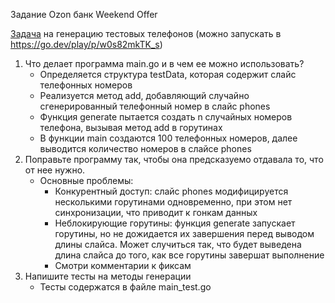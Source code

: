 Задание Ozon банк Weekend Offer

[Задача](https://github.com/Ommonick/infra_tasks/blob/main/task.md) на генерацию тестовых телефонов (можно запускать в https://go.dev/play/p/w0s82mkTK_s)

1. Что делает программа main.go и в чем ее можно использовать?
   - Определяется структура testData, которая содержит слайс телефонных номеров
   - Реализуется метод add, добавляющий случайно сгенерированный телефонный номер в слайс phones
   - Функция generate пытается создать n случайных номеров телефона, вызывая метод add в горутинах
   - В функции main создаются 100 телефонных номеров, далее выводится количество номеров в слайсе phones 
2. Поправьте программу так, чтобы она предсказуемо отдавала то, что от нее нужно.
   - Основные проблемы: 
     - Конкурентный доступ: слайс phones модифицируется несколькими горутинами одновременно, при этом нет синхронизации, что приводит к гонкам данных 
     - Неблокирующие горутины: функция generate запускает горутины, но не дожидается их завершения перед выводом длины слайса. Может случиться так, что будет выведена длина слайса до того, как все горутины завершат выполнение
     - Смотри комментарии к фиксам
3. Напишите тесты на методы генерации
   - Тесты содержатся в файле main_test.go